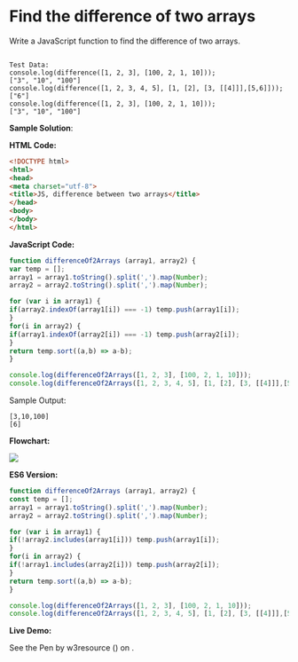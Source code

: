 # Find the difference of two arrays

Write a JavaScript function to find the difference of two arrays.

```

Test Data:
console.log(difference([1, 2, 3], [100, 2, 1, 10])); 
["3", "10", "100"]
console.log(difference([1, 2, 3, 4, 5], [1, [2], [3, [[4]]],[5,6]])); 
["6"]
console.log(difference([1, 2, 3], [100, 2, 1, 10]));
["3", "10", "100"]
```

**Sample Solution**:

**HTML Code:**

```html
<!DOCTYPE html>
<html>
<head>
<meta charset="utf-8">
<title>JS, difference between two arrays</title>
</head>
<body>
</body>
</html>

```

**JavaScript Code:**

```js
function differenceOf2Arrays (array1, array2) {
var temp = [];
array1 = array1.toString().split(',').map(Number);
array2 = array2.toString().split(',').map(Number);

for (var i in array1) {
if(array2.indexOf(array1[i]) === -1) temp.push(array1[i]);
}
for(i in array2) {
if(array1.indexOf(array2[i]) === -1) temp.push(array2[i]);
}
return temp.sort((a,b) => a-b);
}

console.log(differenceOf2Arrays([1, 2, 3], [100, 2, 1, 10]));
console.log(differenceOf2Arrays([1, 2, 3, 4, 5], [1, [2], [3, [[4]]],[5,6]]));

```

Sample Output:

```
[3,10,100]
[6]

```

**Flowchart:**

![](https://www.w3resource.com/w3r_images/javascript-array-exercise-23.png)  

**ES6 Version:**

```javascript
function differenceOf2Arrays (array1, array2) {
const temp = [];
array1 = array1.toString().split(',').map(Number);
array2 = array2.toString().split(',').map(Number);

for (var i in array1) {
if(!array2.includes(array1[i])) temp.push(array1[i]);
}
for(i in array2) {
if(!array1.includes(array2[i])) temp.push(array2[i]);
}
return temp.sort((a,b) => a-b);
}

console.log(differenceOf2Arrays([1, 2, 3], [100, 2, 1, 10]));
console.log(differenceOf2Arrays([1, 2, 3, 4, 5], [1, [2], [3, [[4]]],[5,6]]));

```

**Live Demo:**

<section class="expand-codepen"><p data-height="380" data-theme-id="dark" data-slug-hash="MEowxo" data-default-tab="js,result" data-user="w3resource" data-embed-version="2" data-pen-title="JavaScript - Find the difference of two arrays - array-ex- 23" data-editable="true" class="codepen">See the Pen by w3resource () on .</p><codepen></codepen></section>